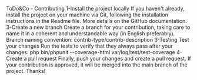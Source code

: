 ToDo&Co - Contributing
1-Install the project locally
If you haven't already, install the project on your machine via Git, following the installation instructions in the Readme file.
More details on the GitHub documentation.
3-Create a new branch
Create a branch for your contribution, taking care to name it in a coherent and understandable way (in English preferably). Branch naming convention: contrib-type/contrib-description
3-Testing
Test your changes Run the tests to verify that they always pass after your changes:
php bin/phpunit --coverage-html var/log/test/test-coverage
4- Create a pull request
Finally, push your changes and create a pull request.
If your contribution is approved, it will be merged into the main branch of the project.
Thanks!

